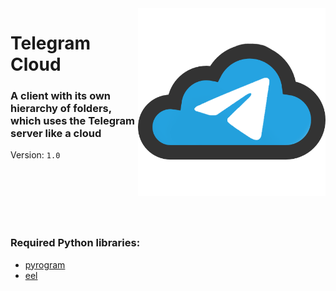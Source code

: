 <img src="TelegramCloud/Web/images/TelegramCloud.png" width="300" align="right">

# Telegram Cloud

### A client with its own hierarchy of folders, which uses the Telegram server like a cloud

Version: <code>1.0</code>

</br></br></br></br></br>

### Required Python libraries:

<ul>
 <li><a href="https://pypi.org/project/Pyrogram/" target="_blank">pyrogram</a></li>
  <li><a href="https://pypi.org/project/Eel/" target="_blank">eel</a></li>
</ul>
